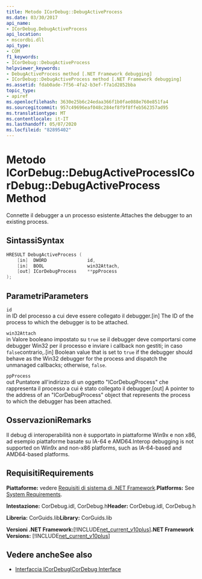 ```yaml
---
title: Metodo ICorDebug::DebugActiveProcess
ms.date: 03/30/2017
api_name:
- ICorDebug.DebugActiveProcess
api_location:
- mscordbi.dll
api_type:
- COM
f1_keywords:
- ICorDebug::DebugActiveProcess
helpviewer_keywords:
- DebugActiveProcess method [.NET Framework debugging]
- ICorDebug::DebugActiveProcess method [.NET Framework debugging]
ms.assetid: fdab0ade-7f56-4fa2-b3ef-f7a1d2852bba
topic_type:
- apiref
ms.openlocfilehash: 3630e25b6c24edaa366f1b0fae088e760e851fa4
ms.sourcegitcommit: 957c49696eaf048c284ef8f9f8ffeb562357ad95
ms.translationtype: MT
ms.contentlocale: it-IT
ms.lasthandoff: 05/07/2020
ms.locfileid: "82895402"
---
```

# <a name="icordebugdebugactiveprocess-method"></a><span data-ttu-id="798f8-102">Metodo ICorDebug::DebugActiveProcess</span><span class="sxs-lookup"><span data-stu-id="798f8-102">ICorDebug::DebugActiveProcess Method</span></span>
<span data-ttu-id="798f8-103">Connette il debugger a un processo esistente.</span><span class="sxs-lookup"><span data-stu-id="798f8-103">Attaches the debugger to an existing process.</span></span>  
  
## <a name="syntax"></a><span data-ttu-id="798f8-104">Sintassi</span><span class="sxs-lookup"><span data-stu-id="798f8-104">Syntax</span></span>  
  
```cpp  
HRESULT DebugActiveProcess (  
    [in]  DWORD               id,  
    [in]  BOOL                win32Attach,  
    [out] ICorDebugProcess    **ppProcess  
);  
```  
  
## <a name="parameters"></a><span data-ttu-id="798f8-105">Parametri</span><span class="sxs-lookup"><span data-stu-id="798f8-105">Parameters</span></span>  
 `id`  
 <span data-ttu-id="798f8-106">in ID del processo a cui deve essere collegato il debugger.</span><span class="sxs-lookup"><span data-stu-id="798f8-106">[in] The ID of the process to which the debugger is to be attached.</span></span>  
  
 `win32Attach`  
 <span data-ttu-id="798f8-107">in Valore booleano impostato su `true` se il debugger deve comportarsi come debugger Win32 per il processo e inviare i callback non gestiti; in caso `false`contrario,.</span><span class="sxs-lookup"><span data-stu-id="798f8-107">[in] Boolean value that is set to `true` if the debugger should behave as the Win32 debugger for the process and dispatch the unmanaged callbacks; otherwise, `false`.</span></span>  
  
 `ppProcess`  
 <span data-ttu-id="798f8-108">out Puntatore all'indirizzo di un oggetto "ICorDebugProcess" che rappresenta il processo a cui è stato collegato il debugger.</span><span class="sxs-lookup"><span data-stu-id="798f8-108">[out] A pointer to the address of an "ICorDebugProcess" object that represents the process to which the debugger has been attached.</span></span>  
  
## <a name="remarks"></a><span data-ttu-id="798f8-109">Osservazioni</span><span class="sxs-lookup"><span data-stu-id="798f8-109">Remarks</span></span>  
 <span data-ttu-id="798f8-110">Il debug di interoperabilità non è supportato in piattaforme Win9x e non x86, ad esempio piattaforme basate su IA-64 e AMD64.</span><span class="sxs-lookup"><span data-stu-id="798f8-110">Interop debugging is not supported on Win9x and non-x86 platforms, such as IA-64-based and AMD64-based platforms.</span></span>  
  
## <a name="requirements"></a><span data-ttu-id="798f8-111">Requisiti</span><span class="sxs-lookup"><span data-stu-id="798f8-111">Requirements</span></span>  
 <span data-ttu-id="798f8-112">**Piattaforme:** vedere [Requisiti di sistema di .NET Framework](../../get-started/system-requirements.md).</span><span class="sxs-lookup"><span data-stu-id="798f8-112">**Platforms:** See [System Requirements](../../get-started/system-requirements.md).</span></span>  
  
 <span data-ttu-id="798f8-113">**Intestazione:** CorDebug.idl, CorDebug.h</span><span class="sxs-lookup"><span data-stu-id="798f8-113">**Header:** CorDebug.idl, CorDebug.h</span></span>  
  
 <span data-ttu-id="798f8-114">**Libreria:** CorGuids.lib</span><span class="sxs-lookup"><span data-stu-id="798f8-114">**Library:** CorGuids.lib</span></span>  
  
 <span data-ttu-id="798f8-115">**Versioni .NET Framework:**[!INCLUDE[net_current_v10plus](../../../../includes/net-current-v10plus-md.md)]</span><span class="sxs-lookup"><span data-stu-id="798f8-115">**.NET Framework Versions:** [!INCLUDE[net_current_v10plus](../../../../includes/net-current-v10plus-md.md)]</span></span>  
  
## <a name="see-also"></a><span data-ttu-id="798f8-116">Vedere anche</span><span class="sxs-lookup"><span data-stu-id="798f8-116">See also</span></span>

- [<span data-ttu-id="798f8-117">Interfaccia ICorDebug</span><span class="sxs-lookup"><span data-stu-id="798f8-117">ICorDebug Interface</span></span>](icordebug-interface.md)
